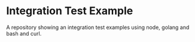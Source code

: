 # Integration Test Example

A repository showing an integration test examples using node, golang and bash and curl.
